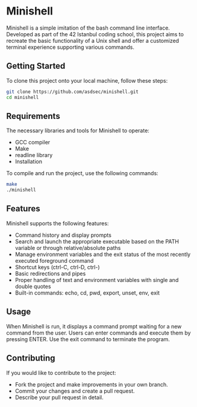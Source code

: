 # Minishell

Minishell is a simple imitation of the bash command line interface. Developed as part of the 42 Istanbul coding school, this project aims to recreate the basic functionality of a Unix shell and offer a customized terminal experience supporting various commands.

## Getting Started

To clone this project onto your local machine, follow these steps:

```bash
git clone https://github.com/asdsec/minishell.git
cd minishell
```

## Requirements

The necessary libraries and tools for Minishell to operate:

- GCC compiler
- Make
- readline library
- Installation

To compile and run the project, use the following commands:

```bash
make
./minishell
```

## Features

Minishell supports the following features:

- Command history and display prompts
- Search and launch the appropriate executable based on the PATH variable or through relative/absolute paths
- Manage environment variables and the exit status of the most recently executed foreground command
- Shortcut keys (ctrl-C, ctrl-D, ctrl-)
- Basic redirections and pipes
- Proper handling of text and environment variables with single and double quotes
- Built-in commands: echo, cd, pwd, export, unset, env, exit

## Usage

When Minishell is run, it displays a command prompt waiting for a new command from the user. Users can enter commands and execute them by pressing ENTER. Use the exit command to terminate the program.

## Contributing

If you would like to contribute to the project:

- Fork the project and make improvements in your own branch.
- Commit your changes and create a pull request.
- Describe your pull request in detail.
